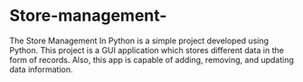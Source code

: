 # Store-management-
The Store Management In Python is a simple project developed using Python. This project is a GUI application which stores different data in the form of records. Also, this app is capable of adding, removing, and updating data information.

